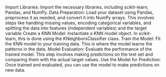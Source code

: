Import Libraries: Import the necessary libraries, including scikit-learn, Pandas, and NumPy.
Data Preparation: Load your dataset using Pandas, preprocess it as needed, and convert it into NumPy arrays. This involves steps like handling missing values, encoding categorical variables, and splitting the data into features (independent variables) and the target variable
Create a KNN Model: Instantiate a KNN model object. In scikit-learn, this is done using the KNeighborsClassifier class.
Train the Model: Fit the KNN model to your training data. This is where the model learns the patterns in the data.
Model Evaluation: Evaluate the performance of the trained model. This step involves making predictions on the test set and comparing them with the actual target values.
Use the Model for Prediction: Once trained and evaluated, you can use the model to make predictions on new data.
